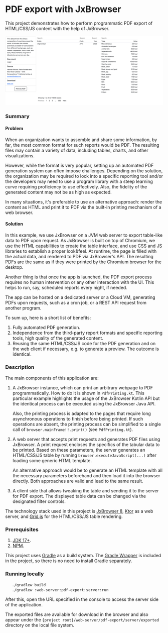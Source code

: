 # PDF export with JxBrowser

This project demonstrates how to perform programmatic PDF export of HTML/CSS/JS content
with the help of JxBrowser.

![screenshot.png](.github/readme-resources/screenshot.png)

### Summary

#### Problem

When an organization wants to assemble and share some information, by far, 
the most common format for such reports would be PDF. The resulting files may 
contain a variety of data, including tables, charts, and other visualizations. 

However, while the format is very popular, setting up an automated PDF generation system 
can often impose challenges. Depending on the solution, the organization may be required 
to lock into a specific reporting tool and/or the developers may need to use a program library 
with a steep learning curve requiring proficiency to use effectively. Also, the fidelity 
of the generated content may not be as high as expected.

In many situations, it's preferable to use an alternative approach: render the content 
as HTML and print it to PDF via the built-in printing mechanism of a web browser.

#### Solution

In this example, we use JxBrowser on a JVM web server to export table-like data
to PDF upon request. As JxBrowser is built on top of Chromium, we use the HTML
capabilities to create the table interface, and use CSS and JS libraries to establish
a proper look&feel. At runtime, the page is filled with the actual data, and rendered
to PDF via JxBrowser's API. The resulting PDFs are the same as if they were printed
by the Chromium browser for the desktop.

Another thing is that once the app is launched, the PDF export process requires
no human intervention or any other interaction with the UI. This helps to run,
say, scheduled reports every night, if needed.

The app can be hosted on a dedicated server or a Cloud VM, generating PDFs upon 
requests, such as a cron job, or a REST API request from another program.

To sum up, here is a short list of benefits:

1. Fully automated PDF generation.
2. Independence from the third-party report formats and specific reporting tools, 
   high quality of the generated content.
3. Reusing the same HTML/CSS/JS code for the PDF generation and on the web
   client if necessary, e.g. to generate a preview. The outcome is identical.

### Description

The main components of this application are:

1. A JxBrowser instance, which can print an arbitrary webpage to PDF programmatically.
   How to do it is shown in `PdfPrinting.kt`. This particular example highlights
   the usage of the JxBrowser Kotlin API but the identical process can be executed
   using the JxBrowser Java API.

   Also, the printing process is adapted to the pages that require long asynchronous
   operations to finish before being printed. If such operations are absent, the printing
   process can be simplified to a single call of `browser.mainFrame!!.print()`
   (see `PdfPrinting.kt`).

2. A web server that accepts print requests and generates PDF files using JxBrowser.
   A print request encloses the specifics of the tabular data to be printed. Based
   on these parameters, the server generates an HTML/CSS/JS table by running
   `browser.executeJavaScript(...)` after loading some generic HTML template.

   An alternative approach would be to generate an HTML template with all the
   necessary parameters beforehand and then load it into the browser directly.
   Both approaches are valid and lead to the same result.

3. A client side that allows tweaking the table and sending it to the server for PDF export.
   The displayed table data can be changed via the designated filter controls.

The technology stack used in this project is [JxBrowser 8][jxbrowser], [Ktor][ktor]
as a web server, and [Grid.js][gridjs] for the HTML/CSS/JS table rendering.

### Prerequisites

1. [JDK 17+][jdk].
2. [NPM][npm].

This project uses [Gradle][gradle] as a build system. The [Gradle Wrapper][gradle-wrapper]
is included in the project, so there is no need to install Gradle separately.

### Running locally

```shell
   ./gradlew build
   ./gradlew :web-server:pdf-export:server:run
```

After this, open the URL specified in the console to access the server side of the application.

The exported files are available for download in the browser and also appear
under the `{project root}/web-server/pdf-export/server/exported` directory
on the local file system.

[jxbrowser]: https://teamdev.com/jxbrowser
[ktor]: https://ktor.io
[gridjs]: https://gridjs.io
[jdk]: https://www.azul.com/downloads/#zulu
[npm]: https://nodejs.org/en/download
[gradle]: https://gradle.org
[gradle-wrapper]: https://docs.gradle.org/current/userguide/gradle_wrapper.html
